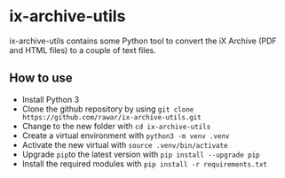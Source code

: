 # ix-archive-utils

ix-archive-utils contains some Python tool to convert the iX Archive (PDF and HTML files) to a couple of text files.

## How to use

* Install Python 3
* Clone the github repository by using ```git clone https://github.com/rawar/ix-archive-utils.git```
* Change to the new folder with ```cd ix-archive-utils```
* Create a virtual environment with ```python3 -m venv .venv```
* Activate the new virtual with ```source .venv/bin/activate```
* Upgrade ```pip```to the latest version with ```pip install --upgrade pip```
* Install the required modules with ```pip install -r requirements.txt```


